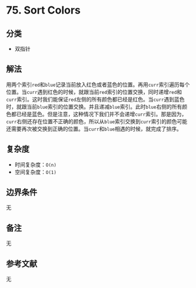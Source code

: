 # 75. Sort Colors

## 分类
* 双指针

## 解法
用两个索引`red`和`blue`记录当前放入红色或者蓝色的位置。再用`curr`索引遍历每个位置。当`curr`遇到红色的时候，就跟当前`red`索引的位置交换，同时递增`red`和`curr`索引。这时我们能保证`red`左侧的所有颜色都已经是红色。当`curr`遇到蓝色时，就跟当前`blue`索引的位置交换。并且递减`blue`索引。此时`blue`右侧的所有颜色都已经是蓝色。但是注意，这种情况下我们并不会递增`curr`索引。那是因为，`curr`右侧还存在位置不正确的颜色，所以从`blue`索引交换到`curr`索引的颜色可能还需要再次被交换到正确的位置。当`curr`和`blue`相遇的时候，就完成了排序。

## 复杂度
* 时间复杂度：`O(n)`
* 空间复杂度：`O(1)`

## 边界条件
无

## 备注
无

## 参考文献
无